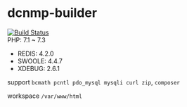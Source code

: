 # dcnmp-builder
[![Build Status](https://travis-ci.org/xiaodit/dcnmp-builder.svg?branch=master)](https://travis-ci.org/xiaodit/dcnmp-builder)  
PHP: 7.1 ~ 7.3 

* REDIS: 4.2.0
* SWOOLE: 4.4.7
* XDEBUG: 2.6.1

support `bcmath pcntl pdo_mysql mysqli curl zip`, `composer`  

workspace `/var/www/html`
